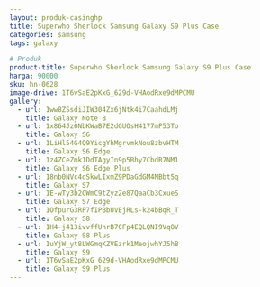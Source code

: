 ```yaml
---
layout: produk-casinghp
title: Superwho Sherlock Samsung Galaxy S9 Plus Case
categories: samsung
tags: galaxy

# Produk
product-title: Superwho Sherlock Samsung Galaxy S9 Plus Case
harga: 90000
sku: hn-0628
image-drive: 1T6vSaE2pKxG_629d-VHAodRxe9dMPCMU
gallery:
  - url: 1ww8ZSsdiJIW304Zx6jNtk4i7CaahdLMj
    title: Galaxy Note 8
  - url: 1x864Jz0NbKWaB7E2dGUOsH4177mP53To
    title: Galaxy S6
  - url: 1LiHl54G4Q9YicgYhMgrvmkNou8zbvHTM
    title: Galaxy S6 Edge
  - url: 1z4ZCeZmk1DdTAgyIn9p5Bhy7CbdR7NM1
    title: Galaxy S6 Edge Plus
  - url: 18nb0NVc4dSkwLIxmZ9PDaGdGM4MBbt5q
    title: Galaxy S7
  - url: 1E-wTy3b2CWmC9tZyz2e87QaaCb3CxueS
    title: Galaxy S7 Edge
  - url: 1OfpurG3RP7fIPBbUVEjRLs-k24bBqR_T
    title: Galaxy S8
  - url: 1H4-j413ivvffUhrB7CFp4EQLQNI9VqOV
    title: Galaxy S8 Plus
  - url: 1uYjW_yt8LWGmqKZVEzrk1MeojwhYJ5hB
    title: Galaxy S9
  - url: 1T6vSaE2pKxG_629d-VHAodRxe9dMPCMU
    title: Galaxy S9 Plus
---
```

